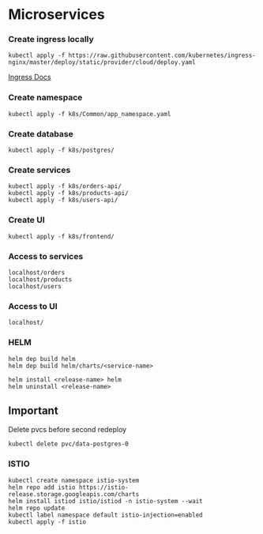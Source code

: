 # Microservices

### Create ingress locally
```
kubectl apply -f https://raw.githubusercontent.com/kubernetes/ingress-nginx/master/deploy/static/provider/cloud/deploy.yaml
```
[Ingress Docs](https://kubernetes.github.io/ingress-nginx/deploy/#quick-start)
### Create namespace
```
kubectl apply -f k8s/Common/app_namespace.yaml
```

### Create database
```
kubectl apply -f k8s/postgres/
```

### Create services
```
kubectl apply -f k8s/orders-api/
kubectl apply -f k8s/products-api/
kubectl apply -f k8s/users-api/
```

### Create UI
```
kubectl apply -f k8s/frontend/
```

### Access to services
```
localhost/orders
localhost/products
localhost/users
```

### Access to UI
```
localhost/
```

### HELM
```
helm dep build helm
helm dep build helm/charts/<service-name>

helm install <release-name> helm
helm uninstall <release-name>
```

## Important
Delete pvcs before second redeploy
```
kubectl delete pvc/data-postgres-0
```

### ISTIO
```
kubectl create namespace istio-system
helm repo add istio https://istio-release.storage.googleapis.com/charts
helm install istiod istio/istiod -n istio-system --wait
helm repo update
kubectl label namespace default istio-injection=enabled
kubectl apply -f istio 
```